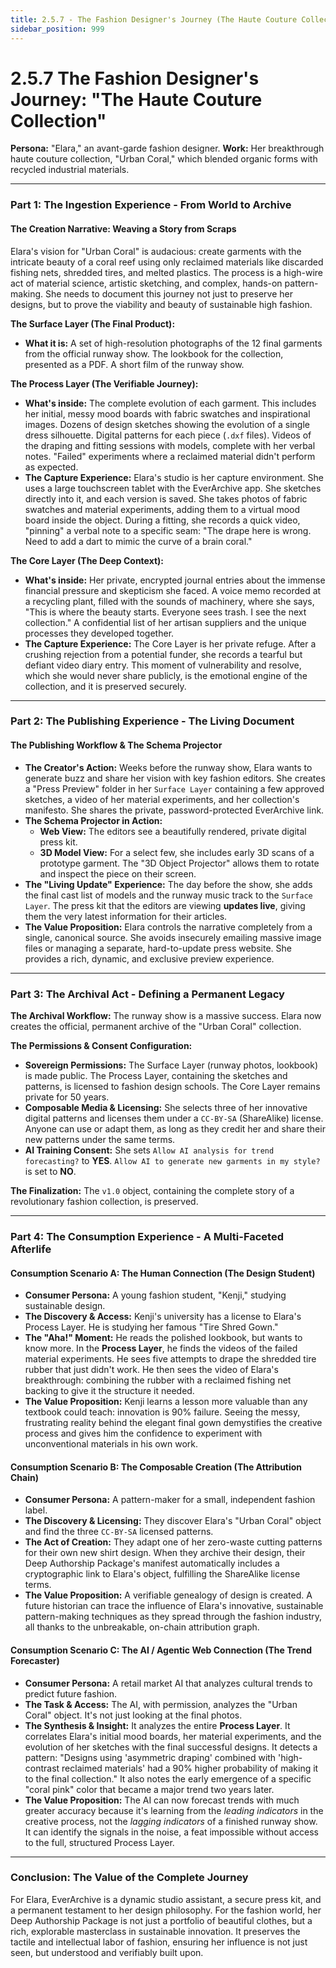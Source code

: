 ```yaml
---
title: 2.5.7 - The Fashion Designer's Journey (The Haute Couture Collection)
sidebar_position: 999
---
```


# 2.5.7 The Fashion Designer's Journey: "The Haute Couture Collection"

**Persona:** "Elara," an avant-garde fashion designer.
**Work:** Her breakthrough haute couture collection, "Urban Coral," which blended organic forms with recycled industrial materials.

---

### **Part 1: The Ingestion Experience - From World to Archive**

#### **The Creation Narrative: Weaving a Story from Scraps**
Elara's vision for "Urban Coral" is audacious: create garments with the intricate beauty of a coral reef using only reclaimed materials like discarded fishing nets, shredded tires, and melted plastics. The process is a high-wire act of material science, artistic sketching, and complex, hands-on pattern-making. She needs to document this journey not just to preserve her designs, but to prove the viability and beauty of sustainable high fashion.

**The Surface Layer (The Final Product):**
*   **What it is:** A set of high-resolution photographs of the 12 final garments from the official runway show. The lookbook for the collection, presented as a PDF. A short film of the runway show.

**The Process Layer (The Verifiable Journey):**
*   **What's inside:** The complete evolution of each garment. This includes her initial, messy mood boards with fabric swatches and inspirational images. Dozens of design sketches showing the evolution of a single dress silhouette. Digital patterns for each piece (`.dxf` files). Videos of the draping and fitting sessions with models, complete with her verbal notes. "Failed" experiments where a reclaimed material didn't perform as expected.
*   **The Capture Experience:** Elara's studio is her capture environment. She uses a large touchscreen tablet with the EverArchive app. She sketches directly into it, and each version is saved. She takes photos of fabric swatches and material experiments, adding them to a virtual mood board inside the object. During a fitting, she records a quick video, "pinning" a verbal note to a specific seam: "The drape here is wrong. Need to add a dart to mimic the curve of a brain coral."

**The Core Layer (The Deep Context):**
*   **What's inside:** Her private, encrypted journal entries about the immense financial pressure and skepticism she faced. A voice memo recorded at a recycling plant, filled with the sounds of machinery, where she says, "This is where the beauty starts. Everyone sees trash. I see the next collection." A confidential list of her artisan suppliers and the unique processes they developed together.
*   **The Capture Experience:** The Core Layer is her private refuge. After a crushing rejection from a potential funder, she records a tearful but defiant video diary entry. This moment of vulnerability and resolve, which she would never share publicly, is the emotional engine of the collection, and it is preserved securely.

---

### **Part 2: The Publishing Experience - The Living Document**

#### **The Publishing Workflow & The Schema Projector**
*   **The Creator's Action:** Weeks before the runway show, Elara wants to generate buzz and share her vision with key fashion editors. She creates a "Press Preview" folder in her `Surface Layer` containing a few approved sketches, a video of her material experiments, and her collection's manifesto. She shares the private, password-protected EverArchive link.
*   **The Schema Projector in Action:**
    *   **Web View:** The editors see a beautifully rendered, private digital press kit.
    *   **3D Model View:** For a select few, she includes early 3D scans of a prototype garment. The "3D Object Projector" allows them to rotate and inspect the piece on their screen.
*   **The "Living Update" Experience:** The day before the show, she adds the final cast list of models and the runway music track to the `Surface Layer`. The press kit that the editors are viewing **updates live**, giving them the very latest information for their articles.
*   **The Value Proposition:** Elara controls the narrative completely from a single, canonical source. She avoids insecurely emailing massive image files or managing a separate, hard-to-update press website. She provides a rich, dynamic, and exclusive preview experience.

---

### **Part 3: The Archival Act - Defining a Permanent Legacy**

**The Archival Workflow:**
The runway show is a massive success. Elara now creates the official, permanent archive of the "Urban Coral" collection.

**The Permissions & Consent Configuration:**
*   **Sovereign Permissions:** The Surface Layer (runway photos, lookbook) is made public. The Process Layer, containing the sketches and patterns, is licensed to fashion design schools. The Core Layer remains private for 50 years.
*   **Composable Media & Licensing:** She selects three of her innovative digital patterns and licenses them under a `CC-BY-SA` (ShareAlike) license. Anyone can use or adapt them, as long as they credit her and share their new patterns under the same terms.
*   **AI Training Consent:** She sets `Allow AI analysis for trend forecasting?` to **YES**. `Allow AI to generate new garments in my style?` is set to **NO**.

**The Finalization:**
The `v1.0` object, containing the complete story of a revolutionary fashion collection, is preserved.

---

### **Part 4: The Consumption Experience - A Multi-Faceted Afterlife**

#### **Consumption Scenario A: The Human Connection (The Design Student)**
*   **Consumer Persona:** A young fashion student, "Kenji," studying sustainable design.
*   **The Discovery & Access:** Kenji's university has a license to Elara's Process Layer. He is studying her famous "Tire Shred Gown."
*   **The "Aha!" Moment:** He reads the polished lookbook, but wants to know more. In the **Process Layer**, he finds the videos of the failed material experiments. He sees five attempts to drape the shredded tire rubber that just didn't work. He then sees the video of Elara's breakthrough: combining the rubber with a reclaimed fishing net backing to give it the structure it needed.
*   **The Value Proposition:** Kenji learns a lesson more valuable than any textbook could teach: innovation is 90% failure. Seeing the messy, frustrating reality behind the elegant final gown demystifies the creative process and gives him the confidence to experiment with unconventional materials in his own work.

#### **Consumption Scenario B: The Composable Creation (The Attribution Chain)**
*   **Consumer Persona:** A pattern-maker for a small, independent fashion label.
*   **The Discovery & Licensing:** They discover Elara's "Urban Coral" object and find the three `CC-BY-SA` licensed patterns.
*   **The Act of Creation:** They adapt one of her zero-waste cutting patterns for their own new shirt design. When they archive their design, their Deep Authorship Package's manifest automatically includes a cryptographic link to Elara's object, fulfilling the ShareAlike license terms.
*   **The Value Proposition:** A verifiable genealogy of design is created. A future historian can trace the influence of Elara's innovative, sustainable pattern-making techniques as they spread through the fashion industry, all thanks to the unbreakable, on-chain attribution graph.

#### **Consumption Scenario C: The AI / Agentic Web Connection (The Trend Forecaster)**
*   **Consumer Persona:** A retail market AI that analyzes cultural trends to predict future fashion.
*   **The Task & Access:** The AI, with permission, analyzes the "Urban Coral" object. It's not just looking at the final photos.
*   **The Synthesis & Insight:** It analyzes the entire **Process Layer**. It correlates Elara's initial mood boards, her material experiments, and the evolution of her sketches with the final successful designs. It detects a pattern: "Designs using 'asymmetric draping' combined with 'high-contrast reclaimed materials' had a 90% higher probability of making it to the final collection." It also notes the early emergence of a specific "coral pink" color that became a major trend two years later.
*   **The Value Proposition:** The AI can now forecast trends with much greater accuracy because it's learning from the *leading indicators* in the creative process, not the *lagging indicators* of a finished runway show. It can identify the signals in the noise, a feat impossible without access to the full, structured Process Layer.

---

### **Conclusion: The Value of the Complete Journey**
For Elara, EverArchive is a dynamic studio assistant, a secure press kit, and a permanent testament to her design philosophy. For the fashion world, her Deep Authorship Package is not just a portfolio of beautiful clothes, but a rich, explorable masterclass in sustainable innovation. It preserves the tactile and intellectual labor of fashion, ensuring her influence is not just seen, but understood and verifiably built upon.